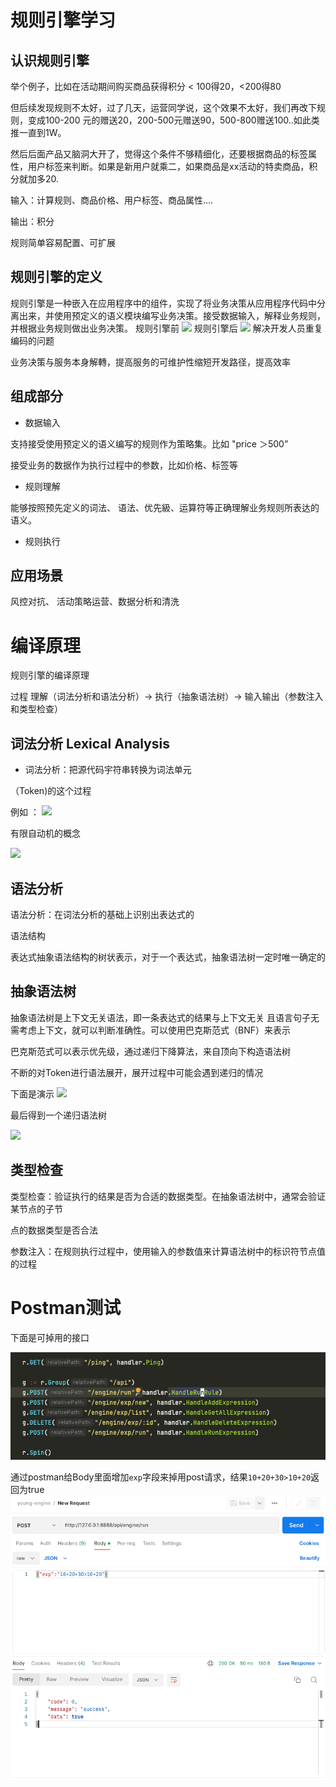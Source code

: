 # 规则引擎学习

## 认识规则引擎
举个例子，比如在活动期间购买商品获得积分 < 100得20，<200得80

但后续发现规则不太好，过了几天，运营同学说，这个效果不太好，我们再改下规则，变成100-200 元的赠送20，200-500元赠送90，500-800赠送100..如此类推一直到1W。

然后后面产品又脑洞大开了，觉得这个条件不够精细化，还要根据商品的标签属性，用户标签来判断。如果是新用户就乘二，如果商品是xx活动的特卖商品，积分就加多20.

输入：计算规则、商品价格、用户标签、商品属性….

输出：积分

规则简单容易配置、可扩展

## 规则引擎的定义

规则引擎是一种嵌入在应用程序中的组件，实现了将业务决策从应用程序代码中分离出来，并使用预定义的语义模块编写业务决策。接受数据输入，解释业务规则，并根据业务规则做出业务决策。 
规则引擎前
![](https://cdn.jsdelivr.net/gh/richardzhangy26/Pic@main/src202301311337274.png)
规则引擎后
![](https://cdn.jsdelivr.net/gh/richardzhangy26/Pic@main/src202301311338559.png)
解决开发人员重复编码的问题

业务决策与服务本身解轉，提高服务的可维护性缩短开发路径，提高效率  

##  组成部分
- 数据输入

支持接受使用预定义的语义编写的规则作为策略集。比如 "price ＞500”

接受业务的数据作为执行过程中的参数，比如价格、标签等

- 规则理解

能够按照预先定义的词法、 语法、优先級、运算符等正确理解业务规则所表达的语义。

- 规则执行

## 应用场景
风控对抗、 活动策略运营、数据分析和清洗

# 编译原理 

规则引擎的编译原理

过程
理解（词法分析和语法分析）-> 执行（抽象语法树）-> 输入输出（参数注入和类型检查）

## 词法分析 Lexical Analysis

- 词法分析：把源代码宇符串转换为词法单元

（Token)的这个过程

例如 ：
![](https://cdn.jsdelivr.net/gh/richardzhangy26/Pic@main/src202301311737152.png)

有限自动机的概念

![](https://cdn.jsdelivr.net/gh/richardzhangy26/Pic@main/src202301311735766.png)

## 语法分析
语法分析：在词法分析的基础上识别出表达式的

语法结构

表达式抽象语法结构的树状表示，对于一个表达式，抽象语法树一定时唯一确定的

## 抽象语法树
抽象语法树是上下文无关语法，即一条表达式的结果与上下文无关
且语言句子无需考虑上下文，就可以判断准确性。可以使用巴克斯范式（BNF）来表示

巴克斯范式可以表示优先级，通过递归下降算法，来自顶向下构造语法树

不断的对Token进行语法展开，展开过程中可能会遇到递归的情况

下面是演示
![](https://cdn.jsdelivr.net/gh/richardzhangy26/Pic@main/src202302011729934.png)

最后得到一个递归语法树

![](https://cdn.jsdelivr.net/gh/richardzhangy26/Pic@main/src202302011827243.png) 



## 类型检查 
类型检查：验证执行的结果是否为合适的数据类型。在抽象语法树中，通常会验证某节点的子节

点的数据类型是否合法

参数注入：在规则执行过程中，使用输入的参数值来计算语法树中的标识符节点值的过程


# Postman测试

下面是可掉用的接口

![api.jpg](image%2Fapi.jpg)

通过postman给Body里面增加`exp`字段来掉用post请求，结果`10+20+30>10+20`返回为true
![postman.jpg](image%2Fpostman.jpg)
